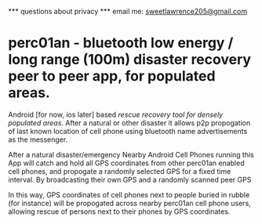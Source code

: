 

*** questions about privacy *** email me: sweetlawrence205@gmail.com



# perc01an - bluetooth low energy / long range (100m) disaster recovery peer to peer app, for populated areas.


Android [for now, ios later] based *rescue recovery tool for densely populated areas*. After a natural or other disaster it allows p2p propogation of last known location of cell phone using bluetooth name advertisements as the messenger.

After a natural disaster/emergency Nearby Android Cell Phones running this App will catch and hold all GPS coordinates from other perc01an enabled cell phones, and propogate a randomly selected GPS for a fixed time interval. By broadcasting their own GPS and a randomly scanned peer GPS 

In this way, GPS coordinates of cell phones next to people buried in rubble (for instance) will be propogated across nearby perc01an cell phone users, allowing rescue of persons next to their phones by GPS coordinates.
